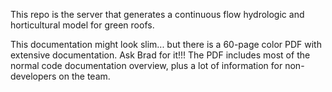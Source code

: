 This repo is the server that generates a continuous flow hydrologic and horticultural model for green roofs.

This documentation might look slim... but there is a 60-page color PDF with extensive documentation. Ask Brad for it!!!
The PDF includes most of the normal code documentation overview, plus a lot of information for non-developers on the team.